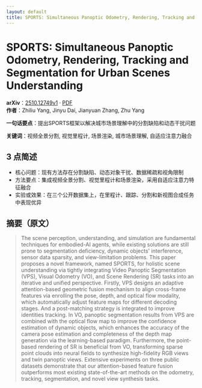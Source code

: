 ```yaml
---
layout: default
title: SPORTS: Simultaneous Panoptic Odometry, Rendering, Tracking and Segmentation for Urban Scenes Understanding
---
```


# SPORTS: Simultaneous Panoptic Odometry, Rendering, Tracking and Segmentation for Urban Scenes Understanding
**arXiv**：[2510.12749v1](https://arxiv.org/abs/2510.12749) · [PDF](https://arxiv.org/pdf/2510.12749.pdf)  
**作者**：Zhiliu Yang, Jinyu Dai, Jianyuan Zhang, Zhu Yang  

**一句话要点**：提出SPORTS框架以解决城市场景理解中的分割缺陷和动态干扰问题

**关键词**：视频全景分割, 视觉里程计, 场景渲染, 城市场景理解, 自适应注意力融合

## 3 点简述
- 核心问题：现有方法存在分割缺陷、动态对象干扰、数据稀疏和视角限制
- 方法要点：集成视频全景分割、视觉里程计和场景渲染，采用自适应注意力特征融合
- 实验或效果：在三个公开数据集上，在里程计、跟踪、分割和新视图合成任务中表现优异

## 摘要（原文）

> The scene perception, understanding, and simulation are fundamental
> techniques for embodied-AI agents, while existing solutions are still prone to
> segmentation deficiency, dynamic objects' interference, sensor data sparsity,
> and view-limitation problems. This paper proposes a novel framework, named
> SPORTS, for holistic scene understanding via tightly integrating Video Panoptic
> Segmentation (VPS), Visual Odometry (VO), and Scene Rendering (SR) tasks into
> an iterative and unified perspective. Firstly, VPS designs an adaptive
> attention-based geometric fusion mechanism to align cross-frame features via
> enrolling the pose, depth, and optical flow modality, which automatically
> adjust feature maps for different decoding stages. And a post-matching strategy
> is integrated to improve identities tracking. In VO, panoptic segmentation
> results from VPS are combined with the optical flow map to improve the
> confidence estimation of dynamic objects, which enhances the accuracy of the
> camera pose estimation and completeness of the depth map generation via the
> learning-based paradigm. Furthermore, the point-based rendering of SR is
> beneficial from VO, transforming sparse point clouds into neural fields to
> synthesize high-fidelity RGB views and twin panoptic views. Extensive
> experiments on three public datasets demonstrate that our attention-based
> feature fusion outperforms most existing state-of-the-art methods on the
> odometry, tracking, segmentation, and novel view synthesis tasks.

